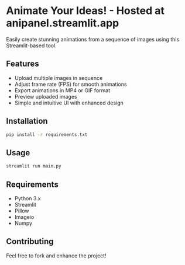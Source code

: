 # Animate Your Ideas! - Hosted at anipanel.streamlit.app

Easily create stunning animations from a sequence of images using this Streamlit-based tool.

## Features
- Upload multiple images in sequence
- Adjust frame rate (FPS) for smooth animations
- Export animations in MP4 or GIF format
- Preview uploaded images
- Simple and intuitive UI with enhanced design

## Installation
```bash
pip install -r requirements.txt
```

## Usage
```bash
streamlit run main.py
```

## Requirements
- Python 3.x
- Streamlit
- Pillow
- Imageio
- Numpy

## Contributing
Feel free to fork and enhance the project!
